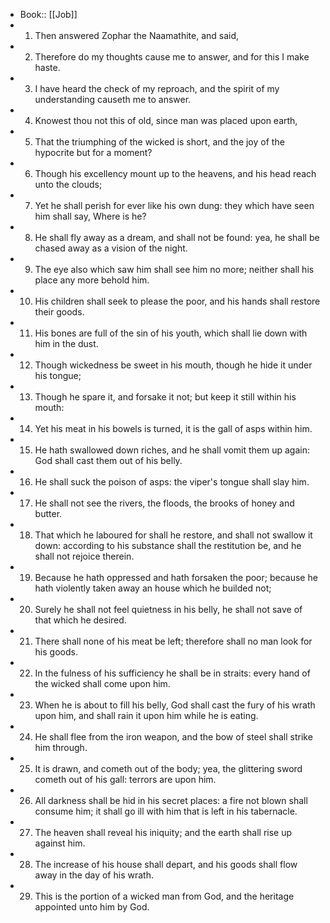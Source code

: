 - Book:: [[Job]]
- 1. Then answered Zophar the Naamathite, and said,
- 2. Therefore do my thoughts cause me to answer, and for this I make haste.
- 3. I have heard the check of my reproach, and the spirit of my understanding causeth me to answer.
- 4. Knowest thou not this of old, since man was placed upon earth,
- 5. That the triumphing of the wicked is short, and the joy of the hypocrite but for a moment?
- 6. Though his excellency mount up to the heavens, and his head reach unto the clouds;
- 7. Yet he shall perish for ever like his own dung: they which have seen him shall say, Where is he?
- 8. He shall fly away as a dream, and shall not be found: yea, he shall be chased away as a vision of the night.
- 9. The eye also which saw him shall see him no more; neither shall his place any more behold him.
- 10. His children shall seek to please the poor, and his hands shall restore their goods.
- 11. His bones are full of the sin of his youth, which shall lie down with him in the dust.
- 12. Though wickedness be sweet in his mouth, though he hide it under his tongue;
- 13. Though he spare it, and forsake it not; but keep it still within his mouth:
- 14. Yet his meat in his bowels is turned, it is the gall of asps within him.
- 15. He hath swallowed down riches, and he shall vomit them up again: God shall cast them out of his belly.
- 16. He shall suck the poison of asps: the viper's tongue shall slay him.
- 17. He shall not see the rivers, the floods, the brooks of honey and butter.
- 18. That which he laboured for shall he restore, and shall not swallow it down: according to his substance shall the restitution be, and he shall not rejoice therein.
- 19. Because he hath oppressed and hath forsaken the poor; because he hath violently taken away an house which he builded not;
- 20. Surely he shall not feel quietness in his belly, he shall not save of that which he desired.
- 21. There shall none of his meat be left; therefore shall no man look for his goods.
- 22. In the fulness of his sufficiency he shall be in straits: every hand of the wicked shall come upon him.
- 23. When he is about to fill his belly, God shall cast the fury of his wrath upon him, and shall rain it upon him while he is eating.
- 24. He shall flee from the iron weapon, and the bow of steel shall strike him through.
- 25. It is drawn, and cometh out of the body; yea, the glittering sword cometh out of his gall: terrors are upon him.
- 26. All darkness shall be hid in his secret places: a fire not blown shall consume him; it shall go ill with him that is left in his tabernacle.
- 27. The heaven shall reveal his iniquity; and the earth shall rise up against him.
- 28. The increase of his house shall depart, and his goods shall flow away in the day of his wrath.
- 29. This is the portion of a wicked man from God, and the heritage appointed unto him by God.
